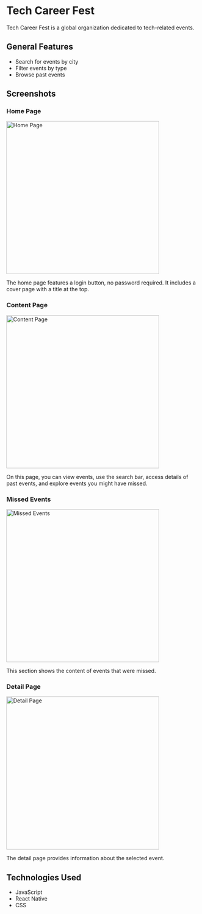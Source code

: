 # Tech Career Fest

Tech Career Fest is a global organization dedicated to tech-related events.

## General Features

- Search for events by city
- Filter events by type
- Browse past events

## Screenshots

### Home Page

<p align="left">
  <img src="https://github-production-user-asset-6210df.s3.amazonaws.com/85305798/270920540-d47bd046-52ec-4054-9ee4-3edff69ed61f.png" width="400" alt="Home Page">
</p>

The home page features a login button, no password required. It includes a cover page with a title at the top.

### Content Page

<p align="left">
  <img src="https://github-production-user-asset-6210df.s3.amazonaws.com/85305798/270925097-9415ae4e-c7e9-4256-a863-8be2ba353c39.png" width="400" alt="Content Page">
</p>

On this page, you can view events, use the search bar, access details of past events, and explore events you might have missed.

### Missed Events

<p align="left">
  <img src="https://github.com/osmanbilici06/osmanbilici06/assets/85305798/be35cc3d-a3ee-414b-a000-1b05f4af08ad" width="400" alt="Missed Events">
</p>

This section shows the content of events that were missed.

### Detail Page

<p align="left">
  <img src="https://github.com/osmanbilici06/osmanbilici06/assets/85305798/3e696280-70ff-492c-9ff8-910eca602549" width="400" alt="Detail Page">
</p>

The detail page provides information about the selected event.

## Technologies Used

- JavaScript
- React Native
- CSS
